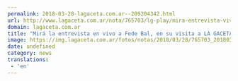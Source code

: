 ```yaml
---
permalink: 2018-03-28-lagaceta.com.ar--209204342.html
url: http://www.lagaceta.com.ar/nota/765703/lg-play/mira-entrevista-vivo-fede-bal-visita-la-gaceta.html
domain: lagaceta.com.ar
title: "Mirá la entrevista en vivo a Fede Bal, en su visita a LA GACETA"
image: https://img.lagaceta.com.ar/fotos/notas/2018/03/28/765703_20180328140904.jpg
date: undefined
category: news
translations: 
 - 'en'
---
```


